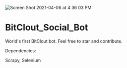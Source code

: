 ![Screen Shot 2021-04-06 at 4 36 03 PM](https://user-images.githubusercontent.com/25471002/113781364-34fc4000-96f6-11eb-9c0f-e8de78a89007.png)


# BitClout_Social_Bot
World's first BitClout bot. Feel free to star and contribute.

Dependencies:

Scrapy,
Selenium

